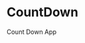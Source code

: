   # CountDown
 Count Down App
          
                            
                                                                                                                                                        
                                                                                                           
                                                                                                           
                                                                                                         
                                                                                                     
                                                                       
                                                
                                          
                
             
               
   
                 